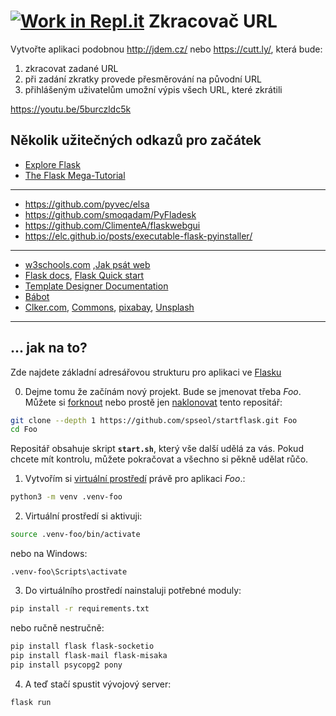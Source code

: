 [![Work in Repl.it](https://classroom.github.com/assets/work-in-replit-14baed9a392b3a25080506f3b7b6d57f295ec2978f6f33ec97e36a161684cbe9.svg)](https://classroom.github.com/online_ide?assignment_repo_id=3695287&assignment_repo_type=AssignmentRepo)
Zkracovač URL
=========================

Vytvořte aplikaci podobnou <http://jdem.cz/> nebo <https://cutt.ly/>,
která bude:

1. zkracovat zadané URL
2. při zadání zkratky provede přesměrování na původní URL
3. přihlášeným uživatelům umožní výpis všech URL, které zkrátili

<https://youtu.be/5burczldc5k>

Několik užitečných odkazů pro začátek
------------------------------------------

[flask]: https://flask.palletsprojects.com

* [Explore Flask](https://exploreflask.com/)
* [The Flask Mega-Tutorial](https://blog.miguelgrinberg.com/post/the-flask-mega-tutorial-part-i-hello-world)
---------------------------------------------------------------------------
* <https://github.com/pyvec/elsa>
* <https://github.com/smoqadam/PyFladesk>
* <https://github.com/ClimenteA/flaskwebgui>
* <https://elc.github.io/posts/executable-flask-pyinstaller/>
---------------------------------------------------------------------------
* [w3schools.com](https://www.w3schools.com/) ,[Jak psát web](https://www.jakpsatweb.cz/) 
* [Flask docs][flask],  [Flask Quick start](https://flask.palletsprojects.com/quickstart/)
* [Template Designer Documentation](https://jinja.palletsprojects.com/templates/)
* [Bábot](https://www.blabot.cz/)
* [Clker.com](http://www.clker.com/), [Commons](https://commons.wikimedia.org),
  [pixabay](https://pixabay.com/), [Unsplash](https://unsplash.com/)
---------------------------------------------------------------------------

 ... jak na to?
 ------------------------

Zde najdete základní adresářovou strukturu pro aplikaci ve 
[Flasku][flask]

0. Dejme tomu že začínám nový projekt. Bude se jmenovat třeba *Foo*.
Můžete si [forknout](htts://help.github.com/articles/fork-a-repo/)
nebo prostě jen 
[naklonovat](https://help.github.com/articles/cloning-a-repository/)
tento repositář:


```bash
git clone --depth 1 https://github.com/spseol/startflask.git Foo
cd Foo
```
Repositář obsahuje skript **`start.sh`**, který vše další udělá za vás.
Pokud chcete mít kontrolu, můžete pokračovat a všechno si pěkně udělat růčo.

1. Vytvořím si [virtuální prostředí](https://virtualenv.pypa.io/en/stable/)
   právě pro aplikaci *Foo*.:

```bash
python3 -m venv .venv-foo
```

2. Virtuální prostředí si aktivuji:

```bash
source .venv-foo/bin/activate
```
nebo na Windows:
```
.venv-foo\Scripts\activate

```

3. Do virtuálního prostředí nainstaluji potřebné moduly:

```bash
pip install -r requirements.txt
```
nebo ručně nestručně:

```bash
pip install flask flask-socketio
pip install flask-mail flask-misaka
pip install psycopg2 pony
```


4. A teď stačí spustit vývojový server:

```
flask run
```
